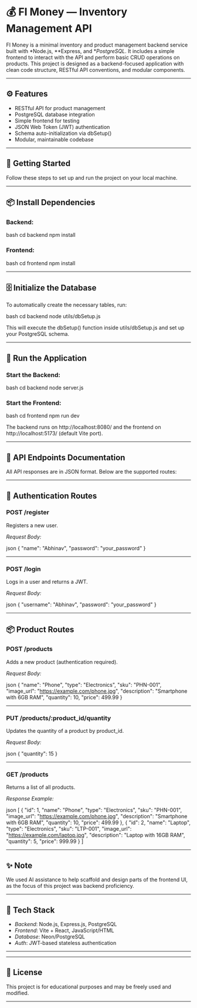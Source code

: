 # 💰 FI Money — Inventory Management API

FI Money is a minimal inventory and product management backend service built with *Node.js, **Express, and **PostgreSQL*. It includes a simple frontend to interact with the API and perform basic CRUD operations on products. This project is designed as a backend-focused application with clean code structure, RESTful API conventions, and modular components.

---

## ⚙ Features

- RESTful API for product management
- PostgreSQL database integration
- Simple frontend for testing
- JSON Web Token (JWT) authentication
- Schema auto-initialization via dbSetup()
- Modular, maintainable codebase

---

## 🚀 Getting Started

Follow these steps to set up and run the project on your local machine.

---

## 📦 Install Dependencies

### Backend:

bash
cd backend
npm install


### Frontend:

bash
cd frontend
npm install


---

## 🗄 Initialize the Database

To automatically create the necessary tables, run:

bash
cd backend
node utils/dbSetup.js


This will execute the dbSetup() function inside utils/dbSetup.js and set up your PostgreSQL schema.

---

## 🧪 Run the Application

### Start the Backend:

bash
cd backend
node server.js


### Start the Frontend:

bash
cd frontend
npm run dev


The backend runs on http://localhost:8080/ and the frontend on http://localhost:5173/ (default Vite port).

---

## 📡 API Endpoints Documentation

All API responses are in JSON format. Below are the supported routes:

---

## 🔐 Authentication Routes

### POST /register

Registers a new user.

*Request Body:*

json
{
  "name": "Abhinav",
  "password": "your_password"
}


---

### POST /login

Logs in a user and returns a JWT.

*Request Body:*

json
{
  "username": "Abhinav",
  "password": "your_password"
}


---

## 📦 Product Routes

### POST /products

Adds a new product (authentication required).

*Request Body:*

json
{
  "name": "Phone",
  "type": "Electronics",
  "sku": "PHN-001",
  "image_url": "https://example.com/phone.jpg",
  "description": "Smartphone with 6GB RAM",
  "quantity": 10,
  "price": 499.99
}


---

### PUT /products/:product_id/quantity

Updates the quantity of a product by product_id.

*Request Body:*

json
{
  "quantity": 15
}


---

### GET /products

Returns a list of all products.

*Response Example:*

json
[
  {
    "id": 1,
    "name": "Phone",
    "type": "Electronics",
    "sku": "PHN-001",
    "image_url": "https://example.com/phone.jpg",
    "description": "Smartphone with 6GB RAM",
    "quantity": 10,
    "price": 499.99
  },
  {
    "id": 2,
    "name": "Laptop",
    "type": "Electronics",
    "sku": "LTP-001",
    "image_url": "https://example.com/laptop.jpg",
    "description": "Laptop with 16GB RAM",
    "quantity": 5,
    "price": 999.99
  }
]


---

## ✨ Note

We used AI assistance to help scaffold and design parts of the frontend UI, as the focus of this project was backend proficiency.

---

## 🧠 Tech Stack

* *Backend*: Node.js, Express.js, PostgreSQL
* *Frontend*: Vite + React, JavaScript/HTML
* *Database*: Neon/PostgreSQL
* *Auth*: JWT-based stateless authentication

---

---

## 📜 License

This project is for educational purposes and may be freely used and modified.

---
